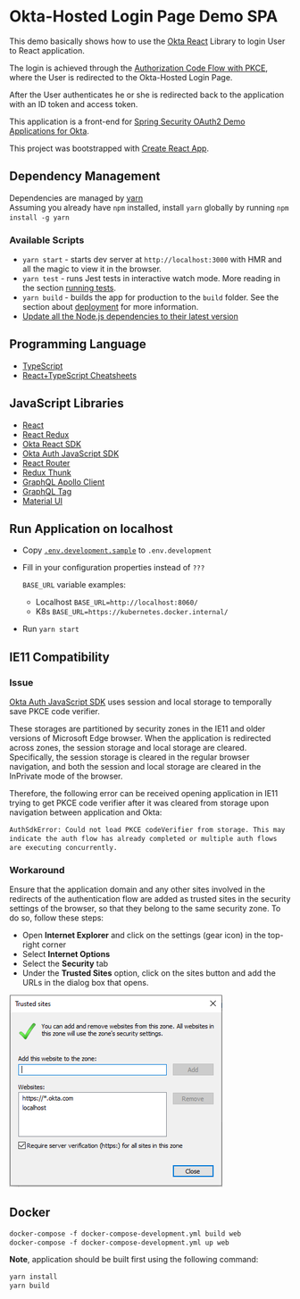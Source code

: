 # Okta-Hosted Login Page Demo SPA

This demo basically shows how to use the [Okta React](https://github.com/okta/okta-oidc-js/tree/master/packages/okta-react) Library to login User to React application. 

The login is achieved through the [Authorization Code Flow with PKCE](https://developer.okta.com/docs/guides/implement-auth-code-pkce/overview/), where the User is redirected to the Okta-Hosted Login Page. 

After the User authenticates he or she is redirected back to the application with an ID token and access token.

This application is a front-end for [Spring Security OAuth2 Demo Applications for Okta](https://github.com/gennadyyonov/hello-okta).

This project was bootstrapped with [Create React App](https://github.com/facebook/create-react-app).

## Dependency Management

Dependencies are managed by [yarn](https://yarnpkg.com/en/)  
Assuming you already have `npm` installed, install `yarn` globally by running `npm install -g yarn`  

### Available Scripts

* `yarn start` - starts dev server at `http://localhost:3000` with HMR and all the magic to view it in the browser. 
* `yarn test` - runs Jest tests in interactive watch mode. More reading in the section [running tests](https://facebook.github.io/create-react-app/docs/running-tests).
* `yarn build` - builds the app for production to the `build` folder. See the section about [deployment](https://facebook.github.io/create-react-app/docs/deployment) for more information.
* [Update all the Node.js dependencies to their latest version](https://nodejs.dev/learn/update-all-the-nodejs-dependencies-to-their-latest-version)

## Programming Language

* [TypeScript](https://www.typescriptlang.org/)
* [React+TypeScript Cheatsheets](https://github.com/typescript-cheatsheets/react-typescript-cheatsheet)

## JavaScript Libraries

* [React](https://reactjs.org/)
* [React Redux](https://react-redux.js.org/)
* [Okta React SDK](https://github.com/okta/okta-oidc-js/tree/master/packages/okta-react)
* [Okta Auth JavaScript SDK](https://github.com/okta/okta-auth-js)
* [React Router](https://reacttraining.com/react-router)
* [Redux Thunk](https://github.com/reduxjs/redux-thunk)
* [GraphQL Apollo Client](https://www.apollographql.com/docs/react/)
* [GraphQL Tag](https://github.com/apollographql/graphql-tag)
* [Material UI](https://material-ui.com/)

## Run Application on localhost

* Copy [`.env.development.sample`](.env.development.sample) to `.env.development`
* Fill in your configuration properties instead of `???`
    
    `BASE_URL` variable examples:
    * Localhost `BASE_URL=http://localhost:8060/`
    * K8s `BASE_URL=https://kubernetes.docker.internal/`
* Run `yarn start`

## IE11 Compatibility

### Issue
[Okta Auth JavaScript SDK](https://github.com/okta/okta-auth-js) uses session and local storage to temporally save PKCE code verifier.

These storages are partitioned by security zones in the IE11 and older versions of Microsoft Edge browser.
When the application is redirected across zones, the session storage and local storage are cleared. 
Specifically, the session storage is cleared in the regular browser navigation, and both the session and local storage are cleared in the InPrivate mode of the browser.

Therefore, the following error can be received opening application in IE11 trying to get PKCE code verifier after it was cleared from storage upon navigation between application and Okta:
```
AuthSdkError: Could not load PKCE codeVerifier from storage. This may indicate the auth flow has already completed or multiple auth flows are executing concurrently.
```
### Workaround

Ensure that the application domain and any other sites involved in the redirects of the authentication flow are added as trusted sites in the security settings of the browser, so that they belong to the same security zone. 
To do so, follow these steps:

* Open **Internet Explorer** and click on the settings (gear icon) in the top-right corner
* Select **Internet Options**
* Select the **Security** tab
* Under the **Trusted Sites** option, click on the sites button and add the URLs in the dialog box that opens.

![IE11 Trusted Sites](images/ie11_trusted_sites.PNG)

## Docker

```
docker-compose -f docker-compose-development.yml build web
docker-compose -f docker-compose-development.yml up web
```
**Note**, application should be built first using the following command:
```
yarn install
yarn build
```